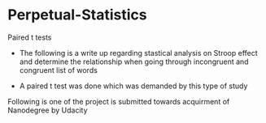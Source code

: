 # Perpetual-Statistics
Paired t tests

* The following is a write up regarding stastical analysis on Stroop effect and determine the relationship when going through incongruent and congruent list of words

* A paired t test was done which was demanded by this type of study

Following is one of the project is submitted towards acquirment of Nanodegree by Udacity 
